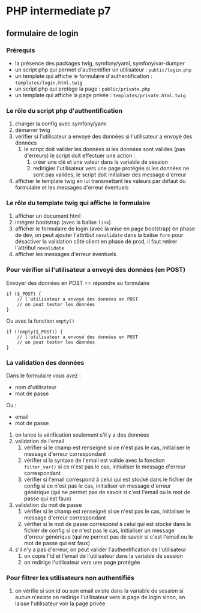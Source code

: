 # PHP intermediate p7

## formulaire de login

### Prérequis

- la présence des packages twig, symfony/yaml, symfony/var-dumper
- un script php qui permet d'authentifier un utilisateur : `public/login.php`
- un template qui affiche le formulaire d'authentification : `templates/login.html.twig`
- un script php qui protège la page : `public/private.php`
- un template qui affiche la page privée : `templates/private.html.twig`

### Le rôle du script php d'authentification

1. charger la config avec symfony/yaml
2. démarrer twig
3. vérifier si l'utilisateur a envoyé des données
    si l'utilisateur a envoyé des données
    1. le script doit valider les données
       si les données sont valides (pas d'erreurs) le script doit effectuer une action :
        1. créer une clé et une valeur dans la variable de session 
        2. redirigier l'utilisateur vers une page protégée
       si les données ne sont pas valides, le script doit initialiser des message d'erreur
4. afficher le template twig en lui transmettant les valeurs par défaut du formulaire et les messages d'erreur éventuels

### Le rôle du template twig qui affiche le formulaire

1. afficher un document html
2. intégrer bootstrap (avec la balise `link`)
3. afficher le formulaire de login (avec la mise en page bootstrap)
   en phase de dev, on peut ajouter l'attribut `novalidate` dans la balise `form` pour désactiver la validation côté client
   en phase de prod, il faut retirer l'attribut `novalidate`
4. afficher les messages d'erreur éventuels

### Pour vérifier si l'utilisateur a envoyé des données (en POST)

Envoyer des données en POST == répondre au formulaire 

    if ($_POST) {
        // l'utilisateur a envoyé des données en POST
        // on peut tester les données
    }

Ou avec la fonction `empty()`

    if (!empty($_POST)) {
        // l'utilisateur a envoyé des données en POST
        // on peut tester les données
    }

### La validation des données

Dans le formulaire vous avez :

- nom d'utilisateur
- mot de passe

Ou :

- email
- mot de passe

1. on lance la vérification seulement s'il y a des données
2. validation de l'email
   1. vérifier si le champ est renseigné
      si ce n'est pas le cas, initialiser le message d'erreur correspondant
   2. vérifier si la syntaxe de l'email est valide avec la fonction `filter_var()`
      si ce n'est pas le cas, initialiser le message d'erreur correspondant
   3. vérifier si l'email correspond à celui qui est stocké dans le fichier de config
      si ce n'est pas le cas, initialiser un message d'erreur générique (qui ne permet pas de savoir si c'est l'email ou le mot de passe qui est faux)
3. validation du mot de passe
   1. vérifier si le champ est renseigné
      si ce n'est pas le cas, initialiser le message d'erreur correspondant
   2. vérifier si le mot de passe correspond à celui qui est stocké dans le fichier de config
      si ce n'est pas le cas, initialiser un message d'erreur générique (qui ne permet pas de savoir si c'est l'email ou le mot de passe qui est faux)
4. s'il n'y a pas d'erreur, on peut valider l'authentification de l'utilisateur
   1. on copie l'id et l'email de l'utilisateur dans la variable de session
   2. on redirige l'utilisateur vers une page protégée

### Pour filtrer les utilisateurs non authentifiés

1. on vérifie si son id ou son email existe dans la variable de session
   si aucun n'existe on redirige l'utilisateur vers la page de login
   sinon, on laisse l'utilisateur voir la page privée
